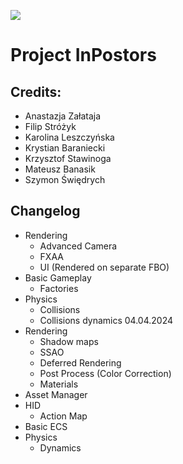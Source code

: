 ![](../../actions/workflows/cmake.yml/badge.svg)

# Project InPostors

## Credits:
* Anastazja Załataja
* Filip Stróżyk
* Karolina Leszczyńska
* Krystian Baraniecki
* Krzysztof Stawinoga
* Mateusz Banasik
* Szymon Świędrych

## Changelog
* Rendering
  * Advanced Camera
  * FXAA
  * UI (Rendered on separate FBO)
* Basic Gameplay
  * Factories
* Physics
  * Collisions
  * Collisions dynamics
04.04.2024
* Rendering
    * Shadow maps
    * SSAO
    * Deferred Rendering
    * Post Process (Color Correction)
    * Materials
* Asset Manager
* HID
  * Action Map
* Basic ECS
* Physics
  * Dynamics